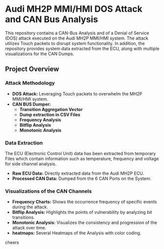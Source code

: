# Audi MH2P MMI/HMI DOS Attack and CAN Bus Analysis

This repository contains a CAN-Bus Analysis and of a Denial of Service (DOS) attack executed on the Audi MH2P MMI/HMI system. The attack utilizes Touch packets to disrupt system functionality. In addition, the repository provides system data extracted from the ECU, along with multiple visualizations for the CAN Dumps.

## Project Overview

### Attack Methodology
- **DOS Attack:** Leveraging Touch packets to overwhelm the MH2P MMI/HMI system.
- **CAN BUS Dumper:**
  - **Transition Aggregation Vector**
  - **Dump extraction in CSV Files**
  - **Frequency Analysis**
  - **Bitflip Analysis**
  - **Monotonic Analysis**

### Data Extraction
The ECU (Electronic Control Unit) data has been extracted from temporary Files which contain information such as temperature, frequency and voltage for side channel analysis.

- **Raw ECU Data:** Directly extracted data from the Audi MH2P ECU.
- **Processed CAN Data:** Dumped from the 6 CAN Ports on the System.

### Visualizations of the CAN Channels

- **Frequency Charts:** Shows the occurrence frequency of specific events during the attack.
- **Bitflip Analysis:** Highlights the points of vulnerability by analyzing bit transitions.
- **Monotonic Analysis:** Visualizes the consistency and progression of the attack over time.
- **heatmaps:** Several Heatmaps of the Analysis with color coding.

cheers
